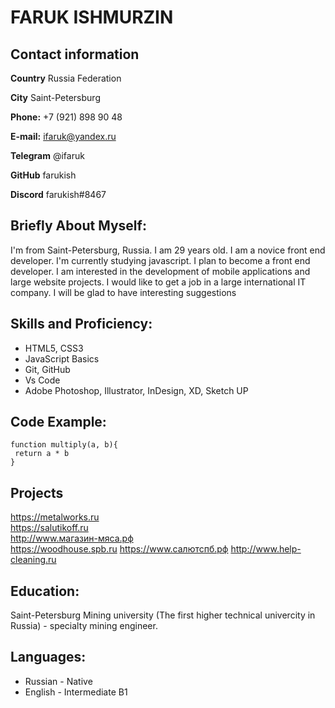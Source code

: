# FARUK ISHMURZIN
## Contact information
**Country** Russia Federation  

**City** Saint-Petersburg  

**Phone:** +7 (921) 898 90 48  

**E-mail:** ifaruk@yandex.ru  

**Telegram** @ifaruk  

**GitHub** farukish  

**Discord** farukish#8467  

## Briefly About Myself:
I'm from Saint-Petersburg, Russia. I am 29 years old. I am a novice front end developer. I'm currently studying javascript. I plan to become a front end developer. I am interested in the development of mobile applications and large website projects. I would like to get a job in a large international IT company. I will be glad to have interesting suggestions

## Skills and Proficiency:
- HTML5, CSS3 
- JavaScript Basics
- Git, GitHub
- Vs Code
- Adobe Photoshop, Illustrator, InDesign, XD, Sketch UP

## Code Example:
```
function multiply(a, b){
 return a * b
}
```
## Projects
<https://metalworks.ru>  
<https://salutikoff.ru>  
<http://www.магазин-мяса.рф>    
<https://woodhouse.spb.ru> 
<https://www.салютспб.рф> 
<http://www.help-cleaning.ru>
## Education:
Saint-Petersburg Mining university (The first higher technical univercity in Russia) - specialty mining engineer.
## Languages:
- Russian - Native
- English - Intermediate B1
